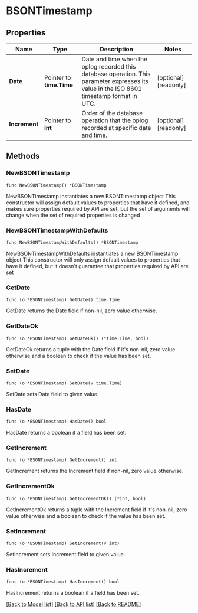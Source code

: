 # BSONTimestamp

## Properties

Name | Type | Description | Notes
------------ | ------------- | ------------- | -------------
**Date** | Pointer to **time.Time** | Date and time when the oplog recorded this database operation. This parameter expresses its value in the ISO 8601 timestamp format in UTC. | [optional] [readonly] 
**Increment** | Pointer to **int** | Order of the database operation that the oplog recorded at specific date and time. | [optional] [readonly] 

## Methods

### NewBSONTimestamp

`func NewBSONTimestamp() *BSONTimestamp`

NewBSONTimestamp instantiates a new BSONTimestamp object
This constructor will assign default values to properties that have it defined,
and makes sure properties required by API are set, but the set of arguments
will change when the set of required properties is changed

### NewBSONTimestampWithDefaults

`func NewBSONTimestampWithDefaults() *BSONTimestamp`

NewBSONTimestampWithDefaults instantiates a new BSONTimestamp object
This constructor will only assign default values to properties that have it defined,
but it doesn't guarantee that properties required by API are set

### GetDate

`func (o *BSONTimestamp) GetDate() time.Time`

GetDate returns the Date field if non-nil, zero value otherwise.

### GetDateOk

`func (o *BSONTimestamp) GetDateOk() (*time.Time, bool)`

GetDateOk returns a tuple with the Date field if it's non-nil, zero value otherwise
and a boolean to check if the value has been set.

### SetDate

`func (o *BSONTimestamp) SetDate(v time.Time)`

SetDate sets Date field to given value.

### HasDate

`func (o *BSONTimestamp) HasDate() bool`

HasDate returns a boolean if a field has been set.

### GetIncrement

`func (o *BSONTimestamp) GetIncrement() int`

GetIncrement returns the Increment field if non-nil, zero value otherwise.

### GetIncrementOk

`func (o *BSONTimestamp) GetIncrementOk() (*int, bool)`

GetIncrementOk returns a tuple with the Increment field if it's non-nil, zero value otherwise
and a boolean to check if the value has been set.

### SetIncrement

`func (o *BSONTimestamp) SetIncrement(v int)`

SetIncrement sets Increment field to given value.

### HasIncrement

`func (o *BSONTimestamp) HasIncrement() bool`

HasIncrement returns a boolean if a field has been set.


[[Back to Model list]](../README.md#documentation-for-models) [[Back to API list]](../README.md#documentation-for-api-endpoints) [[Back to README]](../README.md)


